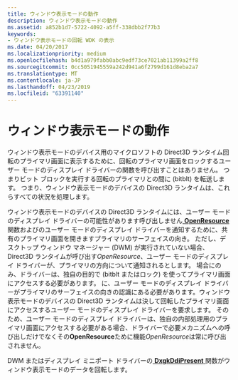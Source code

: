 ```yaml
---
title: ウィンドウ表示モードの動作
description: ウィンドウ表示モードの動作
ms.assetid: a852b1d7-5722-4092-a5ff-338dbb2f77b3
keywords:
- ウィンドウ表示モードの回転 WDK の表示
ms.date: 04/20/2017
ms.localizationpriority: medium
ms.openlocfilehash: b4d1a979fabb0abc9edf73ce7021ab11399a2ff8
ms.sourcegitcommit: 0cc5051945559a242d941a6f2799d161d8eba2a7
ms.translationtype: MT
ms.contentlocale: ja-JP
ms.lasthandoff: 04/23/2019
ms.locfileid: "63391140"
---
```

# <a name="windowed-mode-behavior"></a>ウィンドウ表示モードの動作


ウィンドウ表示モードのデバイス用のマイクロソフトの Direct3D ランタイム回転のプライマリ画面に表示するために、回転のプライマリ画面をロックするユーザー モードのディスプレイ ドライバーの関数を呼び出すことはありません。 つまりビット ブロックを実行する回転のプライマリとの間に (bitblt) を転送します。 つまり、ウィンドウ表示モードのデバイスの Direct3D ランタイムは、これらすべての状況を処理します。

ウィンドウ表示モードのデバイスの Direct3D ランタイムには、ユーザー モードのディスプレイ ドライバーの可能性があります呼び出しません[ **OpenResource** ](https://msdn.microsoft.com/library/windows/hardware/ff568611)関数およびのユーザー モードのディスプレイ ドライバーを通知するために、共有のプライマリ画面を開きますプライマリのサーフェイスの向き。 ただし、デスクトップ ウィンドウ マネージャー (DWM) が実行されていない場合、Direct3D ランタイムが呼び出す*OpenResource*、ユーザー モードのディスプレイ ドライバーが、プライマリの方向について通知されるとします。 場合にのみ、ドライバーは、独自の目的で (bitblt またはロック) を使ってプライマリ画面にアクセスする必要があります。 に、ユーザー モードのディスプレイ ドライバーがプライマリのサーフェイスの向きの認識にある必要があります。ウィンドウ表示モードのデバイスの Direct3D ランタイムは決して回転したプライマリ画面にアクセスするユーザー モードのディスプレイ ドライバーを要求します。 そのため、ユーザー モードのディスプレイ ドライバーは、独自の内部処理用のプライマリ画面にアクセスする必要がある場合、ドライバーで必要メカニズムへの呼び出しだけでなくその**OpenResource**ために機能*OpenResource*は常に呼び出されません。

DWM またはディスプレイ ミニポート ドライバーの[ **DxgkDdiPresent** ](https://msdn.microsoft.com/library/windows/hardware/ff559743)関数がウィンドウ表示モードのデータを回転します。

 

 





